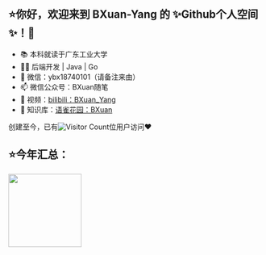 ## ⭐你好，欢迎来到 BXuan-Yang 的 ✨Github个人空间✨！👋

- 📚 本科就读于广东工业大学
- 🙋‍♂️ 后端开发 | Java | Go
- 💬 微信：ybx18740101（请备注来由）
- 📫 微信公众号：BXuan随笔
- 🚀 视频：<a href="https://space.bilibili.com/287056650" target="_blank">bilibili：BXuan_Yang</a>
- 📗 知识库：<a href="https://www.yuque.com/bxuan" target="_blank">语雀花园：BXuan</a>

创建至今，已有![Visitor Count](https://profile-counter.glitch.me/all-smile/count.svg)位用户访问❤

## ⭐今年汇总：
<span><img src="https://github-readme-stats.vercel.app/api?username=BXuan-Yang&hide_title=true&hide_border=true&show_icons=true&include_all_commits=true&line_height=21&bg_color=0,EC6C6C,FFD479,FFFC79,73FA79&theme=graywhite&locale=cn" height=145/></span>
<!--
常用语言标签
<span><img src="https://github-readme-stats.vercel.app/api/top-langs/?username=BXuan-Yang&layout=compact&theme=tokyonight" height=145/></span>
-->
